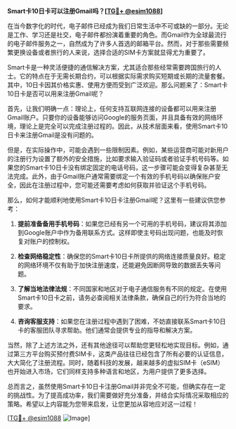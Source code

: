 **Smart卡10日卡可以注册Gmail吗？[[TG💪+ @esim1088](https://t.me/s/esim1088)]**

在当今数字化的时代，电子邮件已经成为我们日常生活中不可或缺的一部分。无论是工作、学习还是社交，电子邮件都扮演着重要的角色。而Gmail作为全球最流行的电子邮件服务之一，自然成为了许多人首选的邮箱平台。然而，对于那些需要频繁更换设备或者旅行的人来说，选择合适的SIM卡方案就显得尤为重要了。

Smart卡是一种灵活便捷的通信解决方案，尤其适合那些经常需要跨国旅行的人士。它的特点在于无需长期合约，可以根据实际需求购买短期或长期的流量套餐。其中，10日卡因其价格实惠、使用方便而受到广泛欢迎。那么问题来了：Smart卡10日卡是否可以用来注册Gmail呢？

首先，让我们明确一点：理论上，任何支持互联网连接的设备都可以用来注册Gmail账户。只要你的设备能够访问Google的服务页面，并且具备有效的网络环境，理论上是完全可以完成注册过程的。因此，从技术层面来看，使用Smart卡10日卡来注册Gmail是没有问题的。

但是，在实际操作中，可能会遇到一些限制因素。例如，某些运营商可能对新用户的注册行为设置了额外的安全措施，比如要求输入验证码或者验证手机号码等。如果您的Smart卡10日卡没有绑定固定的电话号码，这一步骤可能会变得复杂甚至无法完成。此外，由于Gmail账户通常需要绑定一个有效的手机号码以确保账户安全，因此在注册过程中，您可能还需要考虑如何获取并验证这个手机号码。

那么，如何才能顺利地使用Smart卡10日卡注册Gmail呢？这里有一些建议供您参考：

1. **提前准备备用手机号码**：如果您已经有另一个可用的手机号码，建议将其添加到Google账户中作为备用联系方式。这样即使主号码出现问题，也能及时恢复对账户的控制权。

2. **检查网络稳定性**：确保您的Smart卡10日卡所提供的网络连接质量良好。稳定的网络环境不仅有助于加快注册速度，还能避免因断网导致的数据丢失等问题。

3. **了解当地法律法规**：不同国家和地区对于电子通信服务有不同的规定。在使用Smart卡10日卡之前，请务必查阅相关法律条款，确保自己的行为符合当地的要求。

4. **咨询客服支持**：如果您在注册过程中遇到了困难，不妨直接联系Smart卡10日卡的客服团队寻求帮助。他们通常会提供专业的指导和解决方案。

当然，除了上述方法之外，还有其他途径可以帮助您更轻松地实现目标。例如，通过第三方平台购买预付费SIM卡，这类产品往往已经包含了所有必要的认证信息，大大简化了注册流程。同时，随着科技的发展，越来越多的虚拟SIM卡（eSIM）也开始进入市场，它们同样支持多种语言和地区，为用户提供了更多选择。

总而言之，虽然使用Smart卡10日卡注册Gmail并非完全不可能，但确实存在一定的挑战性。为了提高成功率，我们需要做好充分准备，并结合实际情况采取相应的策略。希望以上内容能为您带来启发，让您更加从容地应对这一过程！

[[TG💪+ @esim1088](https://t.me/s/esim1088) ![Image](https://i.postimg.cc/4NQfJmqS/Snipaste-2025-05-13-00-14-12.png)]